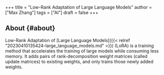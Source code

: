 +++
title = "Low-Rank Adaptation of Large Language Models"
author = ["Max Zhang"]
tags = ["AI"]
draft = false
+++

## About {#about}

Low-Rank Adaptation of [Large Language Models]({{< relref "20230410135424-large_language_models.md" >}}) (LoRA) is a training method that accelerates the training of large models while consuming less memory. It adds pairs of rank-decomposition weight matrices (called update matrices) to existing weights, and only trains those newly added weights.
